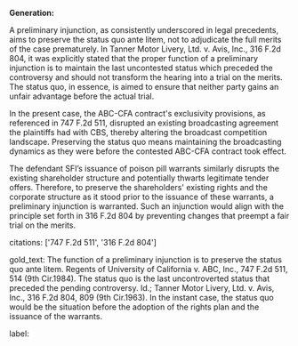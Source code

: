 **Generation:**

A preliminary injunction, as consistently underscored in legal precedents, aims to preserve the status quo ante litem, not to adjudicate the full merits of the case prematurely. In Tanner Motor Livery, Ltd. v. Avis, Inc., 316 F.2d 804, it was explicitly stated that the proper function of a preliminary injunction is to maintain the last uncontested status which preceded the controversy and should not transform the hearing into a trial on the merits. The status quo, in essence, is aimed to ensure that neither party gains an unfair advantage before the actual trial.

In the present case, the ABC-CFA contract's exclusivity provisions, as referenced in 747 F.2d 511, disrupted an existing broadcasting agreement the plaintiffs had with CBS, thereby altering the broadcast competition landscape. Preserving the status quo means maintaining the broadcasting dynamics as they were before the contested ABC-CFA contract took effect.

The defendant SFI’s issuance of poison pill warrants similarly disrupts the existing shareholder structure and potentially thwarts legitimate tender offers. Therefore, to preserve the shareholders' existing rights and the corporate structure as it stood prior to the issuance of these warrants, a preliminary injunction is warranted. Such an injunction would align with the principle set forth in 316 F.2d 804 by preventing changes that preempt a fair trial on the merits.

citations: ['747 F.2d 511', '316 F.2d 804']

gold_text: The function of a preliminary injunction is to preserve the status quo ante litem. Regents of University of California v. ABC, Inc., 747 F.2d 511, 514 (9th Cir.1984). The status quo is the last uncontroverted status that preceded the pending controversy. Id.; Tanner Motor Livery, Ltd. v. Avis, Inc., 316 F.2d 804, 809 (9th Cir.1963). In the instant case, the status quo would be the situation before the adoption of the rights plan and the issuance of the warrants.

label: 